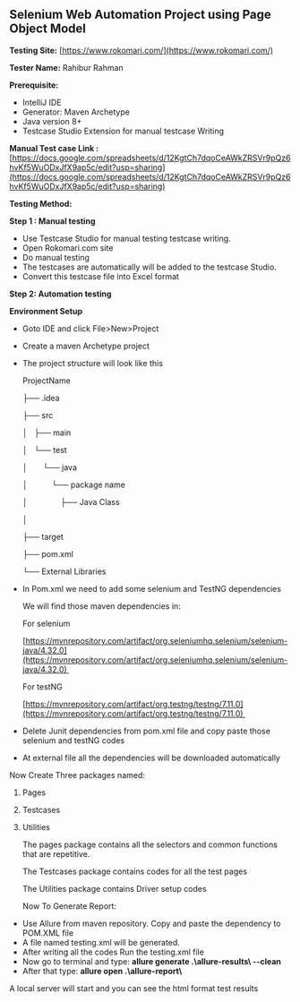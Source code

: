 ## Selenium Web Automation Project using Page Object Model

**Testing Site:** [https://www.rokomari.com/](https://www.rokomari.com/) 

**Tester Name:** Rahibur Rahman

**Prerequisite:** 

* IntelliJ IDE  
* Generator: Maven Archetype  
* Java version 8+  
* Testcase Studio Extension for manual testcase Writing

**Manual Test case Link :** [https://docs.google.com/spreadsheets/d/12KgtCh7dqoCeAWkZRSVr9pQz6hvKf5WuODxJfX9ap5c/edit?usp=sharing](https://docs.google.com/spreadsheets/d/12KgtCh7dqoCeAWkZRSVr9pQz6hvKf5WuODxJfX9ap5c/edit?usp=sharing) 

**Testing Method:**

**Step 1 : Manual testing**

* Use Testcase Studio for manual testing testcase writing.   
* Open Rokomari.com site  
* Do manual testing   
* The testcases are automatically will be added to the testcase Studio.  
* Convert this testcase file into Excel format

**Step 2: Automation testing**

**Environment Setup**

* Goto IDE and click File\>New\>Project  
* Create a maven Archetype project  
* The project structure will look like this

  ProjectName

  ├── .idea

  ├── src

  │   ├── main

  │   └── test

  │       └── java

  │           └── package name

  │               ├── Java Class

  │               

  ├── target

  ├── pom.xml

  └── External Libraries


* In Pom.xml we need to add some selenium and TestNG dependencies

  We will find those maven dependencies in: 

  For selenium

  [https://mvnrepository.com/artifact/org.seleniumhq.selenium/selenium-java/4.32.0](https://mvnrepository.com/artifact/org.seleniumhq.selenium/selenium-java/4.32.0) 

  For testNG

  [https://mvnrepository.com/artifact/org.testng/testng/7.11.0](https://mvnrepository.com/artifact/org.testng/testng/7.11.0) 	


* Delete Junit dependencies from pom.xml file and copy paste those selenium and testNG codes

* At external file all the dependencies will be downloaded automatically


  
Now Create Three packages named:

1. Pages  
2. Testcases  
3. Utilities

   The pages package contains all the selectors and common functions that are repetitive.

   The Testcases package contains codes for all the test pages

   The Utilities package contains Driver setup codes

   

   Now To Generate Report:

   

* Use Allure from maven repository. Copy and paste the dependency to POM.XML file   
* A file named testing.xml will be generated.  
* After writing all the codes Run the testing.xml file  
* Now go to terminal and type: **allure generate .\\allure-results\\ \--clean**  
* After that type: **allure open .\\allure-report\\**


A local server will start and you can see the html format test results

 

